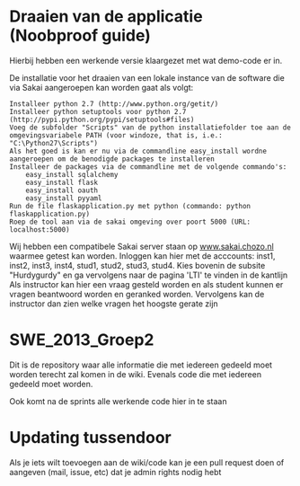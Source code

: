 Draaien van de applicatie (Noobproof guide)
===========================================

Hierbij hebben een werkende versie klaargezet met wat demo-code er in.

De installatie voor het draaien van een lokale instance van de software die via Sakai aangeroepen kan worden gaat als volgt:

    Installeer python 2.7 (http://www.python.org/getit/)
    Installeer python setuptools voor python 2.7 (http://pypi.python.org/pypi/setuptools#files)
    Voeg de subfolder "Scripts" van de python installatiefolder toe aan de omgevingsvariabele PATH (voor windoze, that is, i.e.: "C:\Python27\Scripts")
    Als het goed is kan er nu via de commandline easy_install wordne aangeroepen om de benodigde packages te installeren
    Installeer de packages via de commandline met de volgende commando's:
        easy_install sqlalchemy
        easy_install flask
        easy_install oauth
        easy_install pyyaml
    Run de file flaskapplication.py met python (commando: python flaskapplication.py)
    Roep de tool aan via de sakai omgeving over poort 5000 (URL: localhost:5000)

Wij hebben een compatibele Sakai server staan op www.sakai.chozo.nl waarmee getest kan worden.
Inloggen kan hier met de acccounts: inst1, inst2, inst3, inst4, stud1, stud2, stud3, stud4.
Kies bovenin de subsite "Hurdygurdy" en ga vervolgens naar de pagina 'LTI' te vinden in de kantlijn
Als instructor kan hier een vraag gesteld worden en als student kunnen er vragen beantwoord worden
en geranked worden. Vervolgens kan de instructor dan zien welke vragen het hoogste gerate zijn

SWE_2013_Groep2
===============

Dit is de repository waar alle informatie die met iedereen gedeeld moet worden
terecht zal komen in de wiki. Evenals code die met iedereen gedeeld moet worden.

Ook komt na de sprints alle werkende code hier in te staan

Updating tussendoor
===================

Als je iets wilt toevoegen aan de wiki/code kan je een pull request doen
of aangeven (mail, issue, etc) dat je admin rights nodig hebt

